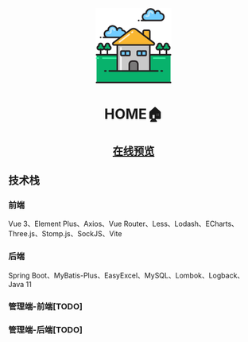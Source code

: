 <div align="center">
    <img src="./markdown_media/home.png" alt="Home" style="width:30%; height:auto;">
</div>
<h1 align="center">HOME🏠</h1>

<h2 align="center"><a href="https://www.wbeishangw.top/">在线预览<a/></h2>

## 技术栈
### 前端
Vue 3、Element Plus、Axios、Vue Router、Less、Lodash、ECharts、Three.js、Stomp.js、SockJS、Vite

### 后端
Spring Boot、MyBatis-Plus、EasyExcel、MySQL、Lombok、Logback、Java 11

### 管理端-前端[TODO]

### 管理端-后端[TODO]

